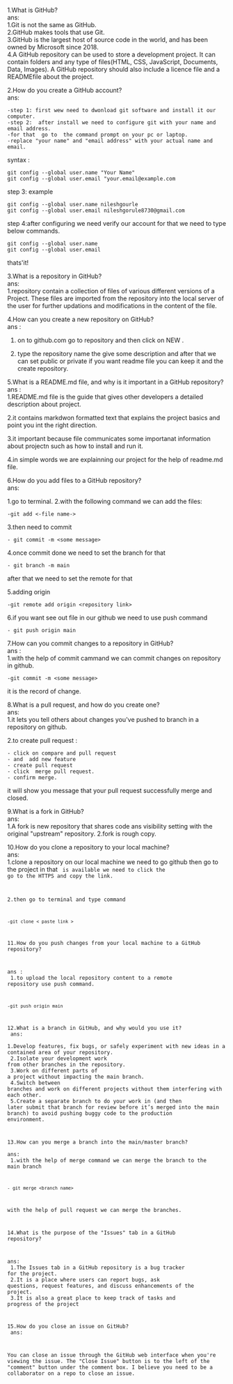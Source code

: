 1.What is GitHub?<br>
ans:<br>
1.Git is not the same as GitHub.<br>
2.GitHub makes tools that use Git.<br>
3.GitHub is the largest host of source code in the world, and has been owned by Microsoft since 2018.<br>
4.A GitHub repository can be used to store a development project. It can contain folders and any type of files(HTML, CSS, JavaScript, Documents, Data, Images). A GitHub repository should also include a licence file and a READMEfile about the project. <br>

2.How do you create a GitHub account?<br>
ans:<br>

	-step 1: first wew need to dwonload git software and install it our computer.
	-step 2:  after install we need to configure git with your name and email address.
	-for that  go to  the command prompt on your pc or laptop. 
	-replace "your name" and "email address" with your actual name and email.

syntax :<br>

	git config --global user.name "Your Name"
	git config --global user.email "your.email@example.com

step 3: example <br> 

	git config --global user.name nileshgourle
	git config --global user.email nileshgorule8730@gmail.com

step 4:after configuring we need  verify our account for that we need to  type below commands.<br>

	git config --global user.name
	git config --global user.email 

thats'it!

3.What is a repository in GitHub?<br>
ans:<br>
1.repository contain a collection of files of various different versions of a Project. These files are imported from the repository into the local server of the user for further updations and modifications in the content of the file. <br>

4.How can you create a new repository on GitHub?<br>
ans :<br>
1. on to  github.com go to repository and then click on <italic> NEW </italic>.<br>

2. type the repository name the give some description and after that we can set public or private  if you want readme file  you can  keep it and the create repository.<br>

5.What is a README.md file, and why is it important in a GitHub repository?<br>
ans :<br>
1.README.md file is the guide that gives other developers a detailed description about  project.

2.it contains markdwon formatted text that explains the project basics and point you int the right direction.

3.it important because  file communicates  some importanat information about projectn such as how to install and run it.

4.in simple words we are explainning our project for the help of readme.md file.

6.How do you add files to a GitHub repository?<br>
ans:<br>

1.go to terminal. 
2.with the following command we can add the files:

	-git add <-file name->

3.then need to commit <br>

	- git commit -m <some message>

4.once commit done we need to set the branch for that 

	- git branch -m main

after that we need to set the remote for that 

5.adding origin

	-git remote add origin <repository link>
 
6.if you want see out file in our github we need to use push command

	- git push origin main

7.How can you commit changes to a repository in GitHub?<br>
ans :<br>
1.with the help of commit cammand we can commit changes on repository in github.

	-git commit -m <some message>

it is the record of change.

8.What is a pull request, and how do you create one?<br>
ans:<br> 
1.it lets you tell others about changes you've pushed to branch  in a repository on github.

2.to create pull request :

	- click on compare and pull request 
	- and  add new feature
	- create pull request 
	- click  merge pull request.
	- confirm merge.

it will show you message that your pull request successfully merge and closed.
 
9.What is a fork in GitHub?<br>
ans:<br> 
1.A fork is new repository that shares code ans visibility setting with the original "upstream" repository.
2.fork is rough copy.

10.How do you clone a repository to your local machine?<br>
ans:<br> 
1.clone a repository on our local machine we need to go github then go to the project in that <code button> is available we need to click the  go to the  HTTPS and copy the link.<br>

2.then go to  terminal and type command <br>

	-git clone < paste link >

11.How do you push changes from your local machine to a GitHub repository?<br>

ans :<br> 
1.to upload the local repository content to a remote repository use  push command.

	-git push origin main

12.What is a branch in GitHub, and why would you use it?<br>
ans:<br> 
1.Develop features, fix bugs, or safely experiment with new ideas in a contained area of your repository.<br>
2.Isolate your development work from other branches in the repository.<br>
3.Work on different parts of a project without impacting the main branch.<br>
4.Switch between branches and work on different projects without them interfering with each other.<br>
5.Create a separate branch to do your work in (and then later submit that branch for review before it’s merged into the main branch) to avoid pushing buggy code to the production environment.<br>

13.How can you merge a branch into the main/master branch?<br>
ans:<br>
1.with the help of merge command we can merge the  branch to the main branch

	- git merge <branch name>
 
with the help of pull request we can merge the branches.

14.What is the purpose of the "Issues" tab in a GitHub repository?<br>

ans: <br>
1.The Issues tab in a GitHub repository is a bug tracker for the project. <br>
2.It is a place where users can report bugs, ask questions, request features, and discuss enhancements of the project.<br>
3.It is also a great place to keep track of tasks and progress of the project 

15.How do you close an issue on GitHub?<br>
ans:<br>

You can close an issue through the GitHub web interface when you're viewing the issue. The "Close Issue" button is to the left of the "comment" button under the comment box. I believe you need to be a collaborator on a repo to close an issue.
















